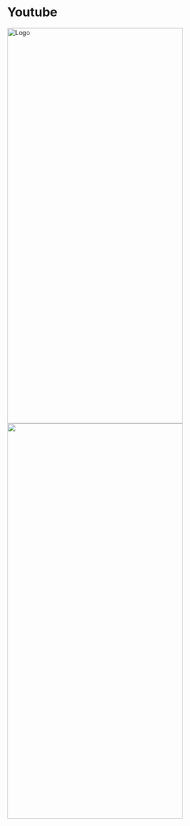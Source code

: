 # Youtube

<img src="https://mohammedshamseerpvofficial.github.io/host-images/image/zomato_home0.jpeg.jpg" alt="Logo" width="400" height="900"> <img src="https://mohammedshamseerpvofficial.github.io/host-images/image/zomato_home1.jpeg" width="400" height="900"/>






